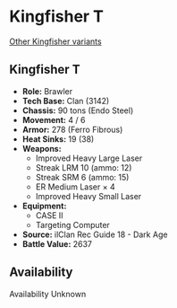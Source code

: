 # Kingfisher T

[Other Kingfisher variants](../kingfisher.md)

## Kingfisher T
- **Role:** Brawler
- **Tech Base:** Clan (3142)
- **Chassis:** 90 tons (Endo Steel)
- **Movement:** 4 / 6
- **Armor:** 278 (Ferro Fibrous)
- **Heat Sinks:** 19 (38)
- **Weapons:**
  - Improved Heavy Large Laser
  - Streak LRM 10 (ammo: 12)
  - Streak SRM 6 (ammo: 15)
  - ER Medium Laser × 4
  - Improved Heavy Small Laser
- **Equipment:**
  - CASE II
  - Targeting Computer
- **Source:** ilClan Rec Guide 18 - Dark Age
- **Battle Value:** 2637

## Availability

Availability Unknown

